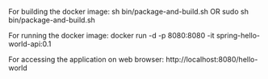 For building the docker image:
sh bin/package-and-build.sh
OR
sudo sh bin/package-and-build.sh

For running the docker image:
docker run -d -p 8080:8080 -it spring-hello-world-api:0.1

For accessing the application on web browser:
http://localhost:8080/hello-world